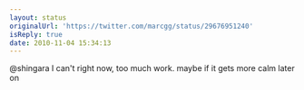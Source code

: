 ```yaml
---
layout: status
originalUrl: 'https://twitter.com/marcgg/status/29676951240'
isReply: true
date: 2010-11-04 15:34:13
---
```


@shingara I can't right now, too much work. maybe if it gets more calm later on
